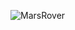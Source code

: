 ![MarsRover](https://github.com/Luaoliver/MarsRover/assets/77366806/8674aed2-72d4-4d9f-a9e7-f388d9a7ed60)
